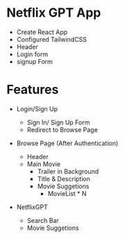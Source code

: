 # Netflix GPT App

- Create React App
- Configured TailwindCSS
- Header
- Login form
- signup Form

# Features

- Login/Sign Up

  - Sign In/ Sign Up Form
  - Redirect to Browse Page

- Browse Page (After Authentication)

  - Header
  - Main Movie
    - Trailer in Background
    - Title & Description
    - Movie Suggetions
      - MovieList \* N

- NetflixGPT
  - Search Bar
  - Movie Suggetions
